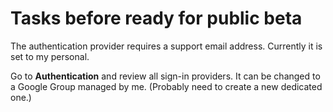 Tasks before ready for public beta
==================================

The authentication provider requires a support email address.
Currently it is set to my personal.

Go to **Authentication** and review all sign-in providers.
It can be changed to a Google Group managed by me.
(Probably need to create a new dedicated one.)
